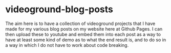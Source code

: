 # videoground-blog-posts

The aim here is to have a collection of videoground projects that I have made for my various blog posts on my website here at Github Pages. I can then upload these to youtube and embed them into each post as a way to have at least some kind of demo as to what the end result is, and to do so in a way in which I do not have to work about code breaking.